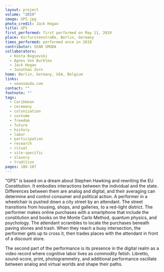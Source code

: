 ```yaml
---
layout: project
volume: "2019"
image: GPS.jpg
photo_credit: Jack Hogan
title: GPS
first_performed: first performed on May 11, 2019
place: Kurfurstenstraße, Berlin, Germany
times_performed: performed once in 2019
contributor: SEAN SMUDA
collaborators:
  - Kosta Bogievski
  - Agnes Von Burkleo
  - Jack Hogan
  - Jonathan Zorn
home: Berlin, Germany, USA, Belgium
links:
  - seansmuda.com
contact: ""
footnote: ""
tags:
  - Caribbean
  - ceremony
  - colonization
  - costume
  - freedom
  - future
  - history
  - labor
  - participation
  - research
  - ritual
  - site-specific
  - slavery
  - tradition
pages: 186-187
---
```


“GPS” is based on a dream about Stephen Hawking and rewriting the EU Constitution. It embodies interactions between the individual and the state. Differences between them are analog and digital, and their averaging can determine and control consumer and political action. A performer in a wheelchair is pushed down a city street by an attendant. The street transitions from housing, shops, and galleries, to a red-light district. The performer makes online purchases with a smartphone that include the constitution and books on the Monte Carlo Method, quantum physics, and psychology. The attendant scrambles to locate the purchases beneath paving stones and trash. When they reach a busy intersection, the performer gets up to cross it, then trades places with the attendant in front of a discount store.

The second part of the performance is its presence in the digital realm as a video record where cognitive labor lives as commodity fetish. Libretto, sound-score, print, photogrammetry, and additional performance oscillate between analog and virtual worlds and shape their paths.
